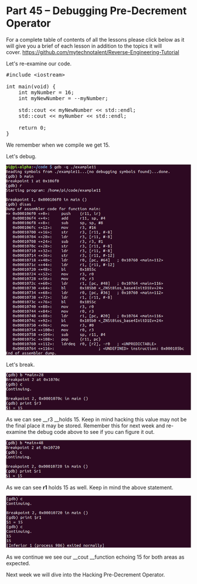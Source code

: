 # Part 45 – Debugging Pre-Decrement Operator

For a complete table of contents of all the lessons please click below as it will give you a brief of each lesson in addition to the topics it will cover.&nbsp;https://github.com/mytechnotalent/Reverse-Engineering-Tutorial

Let's re-examine our code.

<pre spellcheck="false">#include &lt;iostream&gt;

int main(void) {
&nbsp;&nbsp; &nbsp;int myNumber = 16;
&nbsp;&nbsp; &nbsp;int myNewNumber = --myNumber;

&nbsp;&nbsp; &nbsp;std::cout &lt;&lt; myNewNumber &lt;&lt; std::endl;
    std::cout &lt;&lt; myNumber &lt;&lt; std::endl;

&nbsp;&nbsp; &nbsp;return 0;
}
</pre>

We remember when we compile we get 15.

Let's debug.

<div class="slate-resizable-image-embed slate-image-embed__resize-full-width"><img src="imgs/756947067.jpg"/></div>

Let's break.

<div class="slate-resizable-image-embed slate-image-embed__resize-full-width"><img src="imgs/154002148.jpg"/></div>

As we can see __r3 __holds 15. Keep in mind hacking this value may not be the final place it may be stored. Remember this for next week and re-examine the debug code above to see if you can figure it out.

<div class="slate-resizable-image-embed slate-image-embed__resize-full-width"><img src="imgs/1036215822.jpg"/></div>

As we can see __r1__ holds 15 as well. Keep in mind the above statement.

<div class="slate-resizable-image-embed slate-image-embed__resize-full-width"><img src="imgs/735633383.jpg"/></div>

As we continue we see our __cout __function echoing 15 for both areas as expected.

Next week we will dive into the Hacking Pre-Decrement Operator.